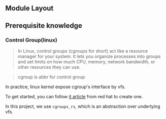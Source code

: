 ## Module Layout

## Prerequisite knowledge

### Control Group(linux)

> In Linux, control groups (cgroups for short) act like a resource manager for your system. It lets you organize processes into groups and set limits on how much CPU, memory, network bandwidth, or other resources they can use.

> cgroup is abbr for control group

In practice, linux kernel expose cgroup's interface by vfs.

To get started, you can follow [it article](https://access.redhat.com/documentation/zh-tw/red_hat_enterprise_linux/6/html/resource_management_guide/sec-creating_cgroups) from red hat to create one.

In this project, we use `cgroups_rs`, which is an abstraction over underlying vfs.
